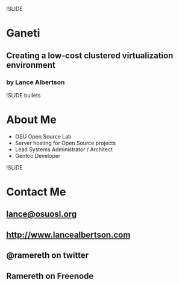 !SLIDE

# Ganeti #
## Creating a low-cost clustered virtualization environment ##
### by Lance Albertson ###

!SLIDE bullets

# About Me #

* OSU Open Source Lab
* Server hosting for Open Source projects
* Lead Systems Administrator / Architect
* Gentoo Developer

!SLIDE

# Contact Me #
## lance@osuosl.org ##
## http://www.lancealbertson.com ##
## @ramereth on twitter ##
## Ramereth on Freenode ##

